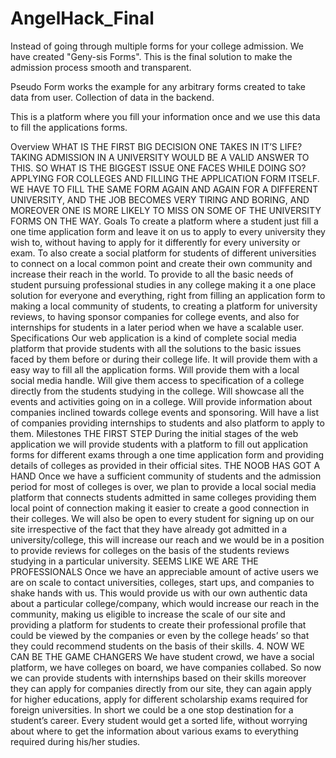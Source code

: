 # AngelHack_Final

Instead of going through multiple forms for your college admission. We have created "Geny-sis Forms". This is the final solution to make the admission process smooth and transparent.

Pseudo Form works the example for any arbitrary forms created to take data from user. Collection of data in the backend.

This is a platform where you fill your information once and we use this data to fill the applications forms.

Overview
WHAT IS THE FIRST BIG DECISION ONE TAKES IN IT’S LIFE?
TAKING ADMISSION IN A UNIVERSITY WOULD BE A  VALID ANSWER TO THIS.
SO WHAT IS THE BIGGEST ISSUE ONE FACES WHILE DOING SO?
APPLYING FOR COLLEGES AND FILLING THE APPLICATION FORM ITSELF. WE HAVE TO FILL THE SAME FORM AGAIN AND AGAIN FOR A DIFFERENT UNIVERSITY, AND THE JOB BECOMES VERY TIRING AND BORING, AND MOREOVER ONE IS MORE LIKELY TO MISS ON SOME OF THE UNIVERSITY FORMS ON THE WAY.
Goals
To create a platform where a student just fill a one time application form and leave it on us to apply to every university they wish to, without having to apply for it differently for every university or exam.
To also create a social platform for students of different universities to connect on a local common point and create their own community and increase their reach in the world.
To provide to all the basic needs of student pursuing professional studies in any college making it a one place solution for everyone and everything, right from filling an application form to making a local community of students, to creating a platform for university reviews, to having sponsor companies for college events, and also for internships for students in a later period when we have a scalable user.  
Specifications
Our web application is a kind of complete social media platform that provide students with all the solutions to the basic issues faced by them before or during their college life.
It will provide them with a easy way to fill all the application forms.
Will provide them with a local social media handle.
Will give them access to specification of a college directly from the students studying in the college.
Will showcase all the events and activities going on in a college.
Will provide information about companies inclined towards college events and sponsoring.
Will have a list of companies providing internships to students and also platform to apply to them.
Milestones
THE FIRST STEP
During the initial stages of the web application we will provide students with a platform to fill out application forms for different exams through a one time application form and providing details of colleges as provided in their official sites.
THE NOOB HAS GOT A HAND
Once we have a sufficient community of students and the admission period for most of colleges is over, we plan to provide a local social media platform that connects students admitted in same colleges providing them local point of connection making it easier to create a good connection in their colleges. We will also be open to every student for signing up on our site irrespective of the fact that they have already got admitted in a university/college, this will increase our reach and we would be in a position to provide reviews for colleges on the basis of the students reviews studying in a particular university.
SEEMS LIKE WE ARE THE PROFESSIONALS 
Once we have an appreciable amount of active users we are on scale to contact universities, colleges, start ups, and companies to shake hands with us.
This would provide us with our own authentic data about a particular college/company, which would increase our reach in the community, making us eligible to increase the scale of our site and providing a platform for students to create their professional profile that could be viewed by the companies or even by the college heads’ so that they could recommend students on the basis of their skills.
     4.   NOW WE CAN BE THE GAME CHANGERS
             We have student crowd, we have a social platform, we have colleges on board, we have             companies collabed.
So now we can provide students with internships based on their skills moreover they can apply for companies directly from our site, they can again apply for higher educations, apply for different scholarship exams required for foreign universities. 
In short we could be a one stop destination for a student’s career. Every student would get a sorted life, without worrying about where to get the information about various exams to everything required during his/her studies. 

